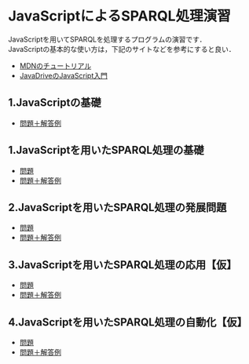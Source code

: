 # JavaScriptによるSPARQL処理演習
JavaScriptを用いてSPARQLを処理するプログラムの演習です．  
JavaScriptの基本的な使い方は，下記のサイトなどを参考にすると良い．
- [MDNのチュートリアル](https://developer.mozilla.org/ja/docs/Learn/Getting_started_with_the_web/JavaScript_basics)
- [JavaDriveのJavaScript入門](https://www.javadrive.jp/javascript/)  
 
## 1.JavaScriptの基礎
- [問題＋解答例](https://github.com/oecu-kozaki-lab/JS-SPARQL-Exercise/blob/main/JS-Basic+ans.md)


## 1.JavaScriptを用いたSPARQL処理の基礎
- [問題](https://github.com/oecu-kozaki-lab/JS-SPARQL-Exercise/blob/main/JS-SPARQL-Basic.md)
- [問題＋解答例](https://github.com/oecu-kozaki-lab/JS-SPARQL-Exercise/blob/main/JS-SPARQL-Basic+ans.md)


## 2.JavaScriptを用いたSPARQL処理の発展問題
- [問題](https://github.com/oecu-kozaki-lab/JS-SPARQL-Exercise/blob/main/JS-SPARQL-Dev.md)
- [問題＋解答例](https://github.com/oecu-kozaki-lab/JS-SPARQL-Exercise/blob/main/JS-SPARQL-Dev+ans.md)

## 3.JavaScriptを用いたSPARQL処理の応用【仮】
- [問題](https://github.com/oecu-kozaki-lab/JS-SPARQL-Exercise/blob/main/JS-SPARQL-Appl.md)
- [問題＋解答例](https://github.com/oecu-kozaki-lab/JS-SPARQL-Exercise/blob/main/JS-SPARQL-Appl+ans.md)

## 4.JavaScriptを用いたSPARQL処理の自動化【仮】
- [問題](https://github.com/oecu-kozaki-lab/JS-SPARQL-Exercise/blob/main/JS-SPARQL-Auto.md)
- [問題＋解答例](https://github.com/oecu-kozaki-lab/JS-SPARQL-Exercise/blob/main/JS-SPARQL-Auto+ans.md)

